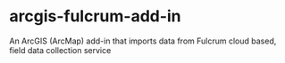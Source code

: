 arcgis-fulcrum-add-in
=====================

An ArcGIS (ArcMap) add-in that imports data from Fulcrum cloud based, field data collection service